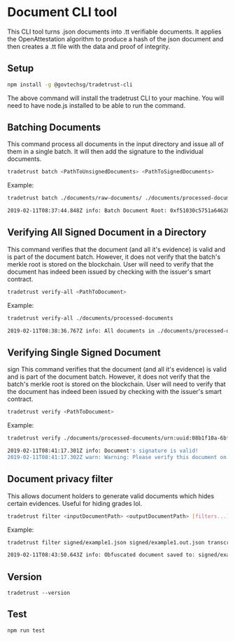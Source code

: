 # Document CLI tool

This CLI tool turns .json documents into .tt verifiable documents. It applies the OpenAttestation algorithm to produce a hash of the json document and then creates a .tt file with the data and proof of integrity.

## Setup

```bash
npm install -g @govtechsg/tradetrust-cli
```

The above command will install the tradetrust CLI to your machine. You will need to have node.js installed to be able to run the command. 

## Batching Documents

This command process all documents in the input directory and issue all of them in a single
batch. It will then add the signature to the individual documents.

```bash
tradetrust batch <PathToUnsignedDocuments> <PathToSignedDocuments>
```

Example:

```bash
tradetrust batch ./documents/raw-documents/ ./documents/processed-documents/

2019-02-11T08:37:44.848Z info: Batch Document Root: 0xf51030c5751a646284c898cff0f9d833c64a50d6f307b61f2c96c3c838b13bfc
```

## Verifying All Signed Document in a Directory

This command verifies that the document (and all it's evidence) is valid and is part of the document batch. However, it does not verify that the batch's merkle root is stored on the blockchain. User will need to verify that the document has indeed been issued by checking with the issuer's smart contract.

```bash
tradetrust verify-all <PathToDocument>
```

Example:

```bash
tradetrust verify-all ./documents/processed-documents

2019-02-11T08:38:36.767Z info: All documents in ./documents/processed-documents is verified
```

## Verifying Single Signed Document
sign
This command verifies that the document (and all it's evidence) is valid and is part of the document batch. However, it does not verify that the batch's merkle root is stored on the blockchain. User will need to verify that the document has indeed been issued by checking with the issuer's smart contract.

```bash
tradetrust verify <PathToDocument>
```

Example:

```bash
tradetrust verify ./documents/processed-documents/urn:uuid:08b1f10a-6bf0-46c8-bbfd-64750b0d73ef.json

2019-02-11T08:41:17.301Z info: Document's signature is valid!
2019-02-11T08:41:17.302Z warn: Warning: Please verify this document on the blockchain with the issuer's document store.
```

## Document privacy filter

This allows document holders to generate valid documents which hides certain evidences. Useful for hiding grades lol.

```bash
tradetrust filter <inputDocumentPath> <outputDocumentPath> [filters...]
```

Example:

```bash
tradetrust filter signed/example1.json signed/example1.out.json transcript.0.grade transcript.1.grade

2019-02-11T08:43:50.643Z info: Obfuscated document saved to: signed/example1.out.json
```

## Version

```
tradetrust --version
```

## Test

```
npm run test
```
